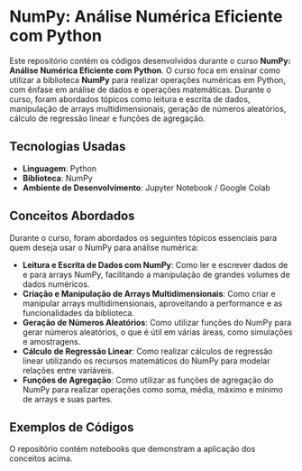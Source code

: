 # NumPy: Análise Numérica Eficiente com Python

Este repositório contém os códigos desenvolvidos durante o curso **NumPy: Análise Numérica Eficiente com Python**. O curso foca em ensinar como utilizar a biblioteca **NumPy** para realizar operações numéricas em Python, com ênfase em análise de dados e operações matemáticas. Durante o curso, foram abordados tópicos como leitura e escrita de dados, manipulação de arrays multidimensionais, geração de números aleatórios, cálculo de regressão linear e funções de agregação.

## Tecnologias Usadas
- **Linguagem**: Python
- **Biblioteca**: NumPy
- **Ambiente de Desenvolvimento**: Jupyter Notebook / Google Colab

## Conceitos Abordados

Durante o curso, foram abordados os seguintes tópicos essenciais para quem deseja usar o NumPy para análise numérica:

- **Leitura e Escrita de Dados com NumPy**: Como ler e escrever dados de e para arrays NumPy, facilitando a manipulação de grandes volumes de dados numéricos.
- **Criação e Manipulação de Arrays Multidimensionais**: Como criar e manipular arrays multidimensionais, aproveitando a performance e as funcionalidades da biblioteca.
- **Geração de Números Aleatórios**: Como utilizar funções do NumPy para gerar números aleatórios, o que é útil em várias áreas, como simulações e amostragens.
- **Cálculo de Regressão Linear**: Como realizar cálculos de regressão linear utilizando os recursos matemáticos do NumPy para modelar relações entre variáveis.
- **Funções de Agregação**: Como utilizar as funções de agregação do NumPy para realizar operações como soma, média, máximo e mínimo de arrays e suas partes.

## Exemplos de Códigos

O repositório contém notebooks que demonstram a aplicação dos conceitos acima.
